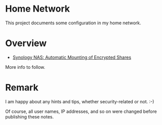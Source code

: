 # Home Network

This project documents some configuration in my home network.

# Overview 

- [Synology NAS: Automatic Mounting of Encrypted Shares](./nas-auto-mount-encrypted-shares.md)

More info to follow.

# Remark

I am happy about any hints and tips, whether security-related or not. :-)

Of course, all user names, IP addresses, and so on were changed before publishing these notes. 
